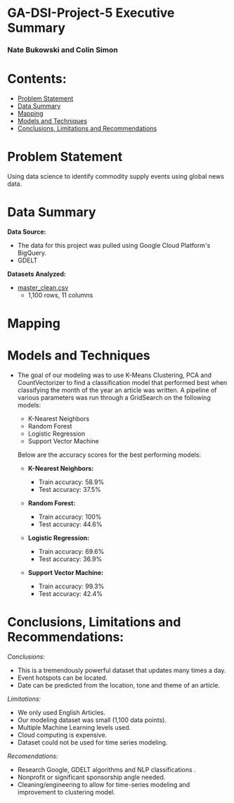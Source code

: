 # GA-DSI-Project-5 Executive Summary
### Nate Bukowski and Colin Simon

# Contents:
- [Problem Statement](#Problem-Statement)
- [Data Summary](#Data-Summary)
- [Mapping](#Mapping)
- [Models and Techniques](#Models-and-Techniques)
- [Conclusions, Limitations and Recommendations](#Conclusions,-Limitations-and-Recommendations)

# Problem Statement
Using data science to identify commodity supply events using global news data.

# Data Summary
**Data Source:**
- The data for this project was pulled using Google Cloud Platform's BigQuery.
- GDELT

**Datasets Analyzed:**
- [master_clean.csv](./data/master_clean.csv)
  -  1,100 rows, 11 columns

# Mapping


# Models and Techniques
- The goal of our modeling was to use K-Means Clustering, PCA and CountVectorizer to  find a classification model that performed best when classifying the month of the year an article was written. A pipeline of various parameters was run through a GridSearch on the following models:
  - K-Nearest Neighbors
  - Random Forest
  - Logistic Regression
  - Support Vector Machine

  Below are the accuracy scores for the best performing models:
  - **K-Nearest Neighbors:**
    - Train accuracy: 58.9%
    - Test accuracy: 37.5%

  - **Random Forest:**
    - Train accuracy: 100%
    - Test accuracy: 44.6%

  - **Logistic Regression:**
    - Train accuracy: 69.6%
    - Test accuracy: 36.9%

  - **Support Vector Machine:**
    - Train accuracy: 99.3%
    - Test accuracy: 42.4%

# Conclusions, Limitations and Recommendations:

*Conclusions:*
  - This is a tremendously powerful dataset that updates many times a day.
  - Event hotspots can be located.
  - Date can be predicted from the location, tone and theme of an article.

*Limitations:*
  - We only used English Articles.
  - Our modeling dataset was small (1,100 data points).
  - Multiple Machine Learning levels used.
  - Cloud computing is expensive.
  - Dataset could not be used for time series modeling.

*Recomendations:*
 - Research Google, GDELT algorithms and NLP classifications .
 - Nonprofit or significant sponsorship angle needed.
 - Cleaning/engineering to allow for time-series modeling and improvement to clustering model.
